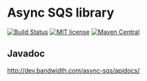 Async SQS library
====
[![Build Status](https://travis-ci.org/fuchsnj/rust_pubsub.svg?branch=master)](https://travis-ci.org/fuchsnj/rust_pubsub)
[![MIT license](https://img.shields.io/crates/l/pubsub.svg)](./LICENSE)
[![Maven Central](https://img.shields.io/maven-central/v/com.bandwidth/async-sqs.svg)](https://search.maven.org/#search%7Cga%7C1%7Ca%3A%22async-sqs%22)

## Javadoc
http://dev.bandwidth.com/async-sqs/apidocs/
